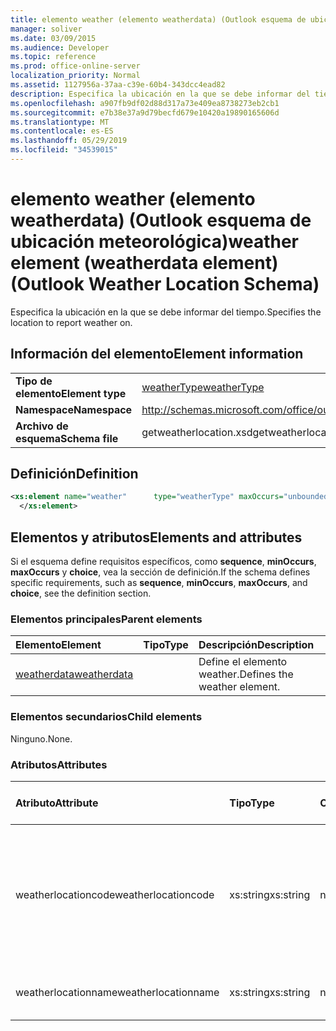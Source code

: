 ```yaml
---
title: elemento weather (elemento weatherdata) (Outlook esquema de ubicación meteorológica)
manager: soliver
ms.date: 03/09/2015
ms.audience: Developer
ms.topic: reference
ms.prod: office-online-server
localization_priority: Normal
ms.assetid: 1127956a-37aa-c39e-60b4-343dcc4ead82
description: Especifica la ubicación en la que se debe informar del tiempo.
ms.openlocfilehash: a907fb9df02d88d317a73e409ea8738273eb2cb1
ms.sourcegitcommit: e7b38e37a9d79becfd679e10420a19890165606d
ms.translationtype: MT
ms.contentlocale: es-ES
ms.lasthandoff: 05/29/2019
ms.locfileid: "34539015"
---
```

# <a name="weather-element-weatherdata-element-outlook-weather-location-schema"></a><span data-ttu-id="5a9d3-103">elemento weather (elemento weatherdata) (Outlook esquema de ubicación meteorológica)</span><span class="sxs-lookup"><span data-stu-id="5a9d3-103">weather element (weatherdata element) (Outlook Weather Location Schema)</span></span>

<span data-ttu-id="5a9d3-104">Especifica la ubicación en la que se debe informar del tiempo.</span><span class="sxs-lookup"><span data-stu-id="5a9d3-104">Specifies the location to report weather on.</span></span>
  
## <a name="element-information"></a><span data-ttu-id="5a9d3-105">Información del elemento</span><span class="sxs-lookup"><span data-stu-id="5a9d3-105">Element information</span></span>

|||
|:-----|:-----|
|<span data-ttu-id="5a9d3-106">**Tipo de elemento**</span><span class="sxs-lookup"><span data-stu-id="5a9d3-106">**Element type**</span></span> <br/> |[<span data-ttu-id="5a9d3-107">weatherType</span><span class="sxs-lookup"><span data-stu-id="5a9d3-107">weatherType</span></span>](weathertype-complextype-outlook-weather-location-schema.md) <br/> |
|<span data-ttu-id="5a9d3-108">**Namespace**</span><span class="sxs-lookup"><span data-stu-id="5a9d3-108">**Namespace**</span></span> <br/> |http://schemas.microsoft.com/office/outlook/15/getweatherlocation.xsd  <br/> |
|<span data-ttu-id="5a9d3-109">**Archivo de esquema**</span><span class="sxs-lookup"><span data-stu-id="5a9d3-109">**Schema file**</span></span> <br/> |<span data-ttu-id="5a9d3-110">getweatherlocation.xsd</span><span class="sxs-lookup"><span data-stu-id="5a9d3-110">getweatherlocation.xsd</span></span>  <br/> |
   
## <a name="definition"></a><span data-ttu-id="5a9d3-111">Definición</span><span class="sxs-lookup"><span data-stu-id="5a9d3-111">Definition</span></span>

```XML
<xs:element name="weather"      type="weatherType" maxOccurs="unbounded"    >
  </xs:element>  

```

## <a name="elements-and-attributes"></a><span data-ttu-id="5a9d3-112">Elementos y atributos</span><span class="sxs-lookup"><span data-stu-id="5a9d3-112">Elements and attributes</span></span>

<span data-ttu-id="5a9d3-113">Si el esquema define requisitos específicos, como **sequence**, **minOccurs**, **maxOccurs** y **choice**, vea la sección de definición.</span><span class="sxs-lookup"><span data-stu-id="5a9d3-113">If the schema defines specific requirements, such as **sequence**, **minOccurs**, **maxOccurs**, and **choice**, see the definition section.</span></span> 
  
### <a name="parent-elements"></a><span data-ttu-id="5a9d3-114">Elementos principales</span><span class="sxs-lookup"><span data-stu-id="5a9d3-114">Parent elements</span></span>

|<span data-ttu-id="5a9d3-115">**Elemento**</span><span class="sxs-lookup"><span data-stu-id="5a9d3-115">**Element**</span></span>|<span data-ttu-id="5a9d3-116">**Tipo**</span><span class="sxs-lookup"><span data-stu-id="5a9d3-116">**Type**</span></span>|<span data-ttu-id="5a9d3-117">**Descripción**</span><span class="sxs-lookup"><span data-stu-id="5a9d3-117">**Description**</span></span>|
|:-----|:-----|:-----|
|[<span data-ttu-id="5a9d3-118">weatherdata</span><span class="sxs-lookup"><span data-stu-id="5a9d3-118">weatherdata</span></span>](weatherdata-element-outlook-weather-location-schema.md) <br/> ||<span data-ttu-id="5a9d3-119">Define el elemento weather.</span><span class="sxs-lookup"><span data-stu-id="5a9d3-119">Defines the weather element.</span></span>  <br/> |
   
### <a name="child-elements"></a><span data-ttu-id="5a9d3-120">Elementos secundarios</span><span class="sxs-lookup"><span data-stu-id="5a9d3-120">Child elements</span></span>

<span data-ttu-id="5a9d3-121">Ninguno.</span><span class="sxs-lookup"><span data-stu-id="5a9d3-121">None.</span></span>
  
### <a name="attributes"></a><span data-ttu-id="5a9d3-122">Atributos</span><span class="sxs-lookup"><span data-stu-id="5a9d3-122">Attributes</span></span>

|<span data-ttu-id="5a9d3-123">**Atributo**</span><span class="sxs-lookup"><span data-stu-id="5a9d3-123">**Attribute**</span></span>|<span data-ttu-id="5a9d3-124">**Tipo**</span><span class="sxs-lookup"><span data-stu-id="5a9d3-124">**Type**</span></span>|<span data-ttu-id="5a9d3-125">**Obligatorio**</span><span class="sxs-lookup"><span data-stu-id="5a9d3-125">**Required**</span></span>|<span data-ttu-id="5a9d3-126">**Descripción**</span><span class="sxs-lookup"><span data-stu-id="5a9d3-126">**Description**</span></span>|<span data-ttu-id="5a9d3-127">**Posibles valores**</span><span class="sxs-lookup"><span data-stu-id="5a9d3-127">**Possible values**</span></span>|
|:-----|:-----|:-----|:-----|:-----|
|<span data-ttu-id="5a9d3-128">weatherlocationcode</span><span class="sxs-lookup"><span data-stu-id="5a9d3-128">weatherlocationcode</span></span>  <br/> |<span data-ttu-id="5a9d3-129">xs:string</span><span class="sxs-lookup"><span data-stu-id="5a9d3-129">xs:string</span></span>  <br/> |<span data-ttu-id="5a9d3-130">necesario</span><span class="sxs-lookup"><span data-stu-id="5a9d3-130">required</span></span>  <br/> |<span data-ttu-id="5a9d3-131">Especifica un código asociado a la ubicación para distinguir varias ubicaciones con el mismo nombre.</span><span class="sxs-lookup"><span data-stu-id="5a9d3-131">Specifies a code that is associated with the location to distinguish multiple locations with the same name.</span></span>  <br/> |<span data-ttu-id="5a9d3-132">Valor del tipo xs:string</span><span class="sxs-lookup"><span data-stu-id="5a9d3-132">A value of the type xs:string</span></span>  <br/> |
|<span data-ttu-id="5a9d3-133">weatherlocationname</span><span class="sxs-lookup"><span data-stu-id="5a9d3-133">weatherlocationname</span></span>  <br/> |<span data-ttu-id="5a9d3-134">xs:string</span><span class="sxs-lookup"><span data-stu-id="5a9d3-134">xs:string</span></span>  <br/> |<span data-ttu-id="5a9d3-135">necesario</span><span class="sxs-lookup"><span data-stu-id="5a9d3-135">required</span></span>  <br/> |<span data-ttu-id="5a9d3-136">Especifica el nombre de la ubicación.</span><span class="sxs-lookup"><span data-stu-id="5a9d3-136">Specifies the name of the location.</span></span>  <br/> |<span data-ttu-id="5a9d3-137">Valor del tipo xs:string</span><span class="sxs-lookup"><span data-stu-id="5a9d3-137">A value of the type xs:string</span></span>  <br/> |
   

